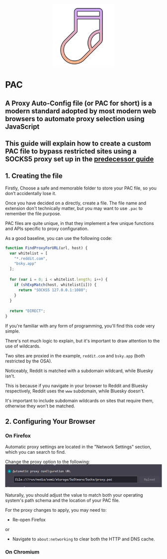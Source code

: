 <p align="center">
  <img src="https://raw.githubusercontent.com/OSA-Socks/.github/refs/heads/main/assets/Logo.png" alt="Logo" width="200"/>
</p>

# PAC

## A Proxy Auto-Config file (or **PAC** for short) is a modern standard adopted by most modern web browsers to automate proxy selection using JavaScript

## This guide will explain how to create a custom PAC file to bypass restricted sites using a SOCKS5 proxy set up in the [predecessor guide](https://github.com/OSA-Socks/Docker)

## 1. Creating the file
Firstly, Choose a safe and memorable folder to store your PAC file, so you don’t accidentally lose it.

Once you have decided on a directly, create a file. The file name and extension don't technically matter, but you may want to use `.pac` to remember the file purpose.

PAC files are quite unique, in that they implement a few unique functions and APIs specific to proxy configuration.

As a good baseline, you can use the following code:

```js
function FindProxyForURL(url, host) {
  var whitelist = [
    "*.reddit.com",
    "bsky.app"
  ];

  for (var i = 0; i < whitelist.length; i++) {
    if (shExpMatch(host, whitelist[i])) {
      return "SOCKS5 127.0.0.1:1080";
    }
  }

  return "DIRECT";
}
```

If you're familiar with any form of programming, you'll find this code very simple.

There's not much logic to explain, but it's important to draw attention to the use of wildcards.

Two sites are proxied in the example, `reddit.com` and `bsky.app` (both restricted by the OSA).

Noticeably, Reddit is matched with a subdomain wildcard, while Bluesky isn't.

This is because if you navigate in your browser to Reddit and Bluesky respectively, Reddit uses the `www` subdomain, while Bluesky doesn't.

It's important to include subdomain wildcards on sites that require them, otherwise they won't be matched.

## 2. Configuring Your Browser

### On Firefox
Automatic proxy settings are located in the "Network Settings" section, which you can search to find.

Change the proxy option to the following:
![Two UI elements are shown, a checked checkbox saying "Automatic proxy configuration URL" and a file input displaying a file:// path to a PAC file](proxy.png)

Naturally, you should adjust the value to match both your operating system's path schema and the location of your PAC file.

For the proxy changes to apply, you may need to:
- Re-open Firefox

or

- Navigate to `about:networking` to clear both the HTTP and DNS cache.

### On Chromium